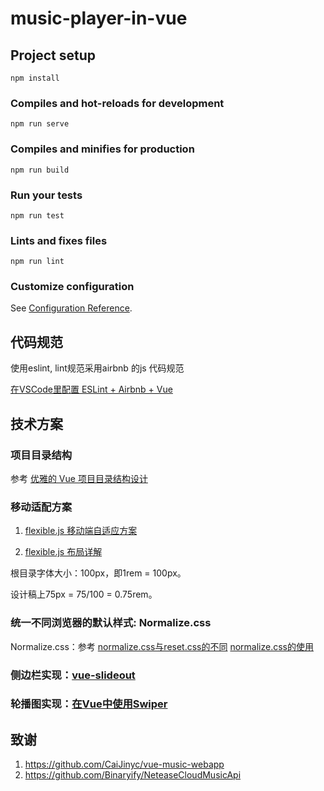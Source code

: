 # music-player-in-vue

## Project setup
```
npm install
```

### Compiles and hot-reloads for development
```
npm run serve
```

### Compiles and minifies for production
```
npm run build
```

### Run your tests
```
npm run test
```

### Lints and fixes files
```
npm run lint
```

### Customize configuration
See [Configuration Reference](https://cli.vuejs.org/config/).



## 代码规范

使用eslint, lint规范采用airbnb 的js 代码规范

[在VSCode里配置 ESLint + Airbnb + Vue](https://catwalk.red/2019/03/04/%E5%9C%A8VSCode%E9%87%8C%E9%85%8D%E7%BD%AE%20ESLint%20+%20Airbnb%20+%20Vue/)

## 技术方案
### 项目目录结构
参考 [优雅的 Vue 项目目录结构设计](https://juejin.im/entry/5abd80fa518825558a06b7ce)
### 移动适配方案
1. [flexible.js 移动端自适应方案]( https://www.jianshu.com/p/04efb4a1d2f8)

2. [flexible.js 布局详解](http://caibaojian.com/flexible-js.html)

根目录字体大小：100px，即1rem = 100px。

设计稿上75px = 75/100 = 0.75rem。

### 统一不同浏览器的默认样式: Normalize.css

Normalize.css：参考 [normalize.css与reset.css的不同](https://www.jianshu.com/p/ad64c21e899a) [normalize.css的使用](https://cnodejs.org/topic/57f3846e83a4d9176a71da82)

### 侧边栏实现：[vue-slideout](https://github.com/vouill/vue-slideout)

### 轮播图实现：[在Vue中使用Swiper](https://github.com/surmon-china/vue-awesome-swiper)



## 致谢
1. https://github.com/CaiJinyc/vue-music-webapp
2. https://github.com/Binaryify/NeteaseCloudMusicApi